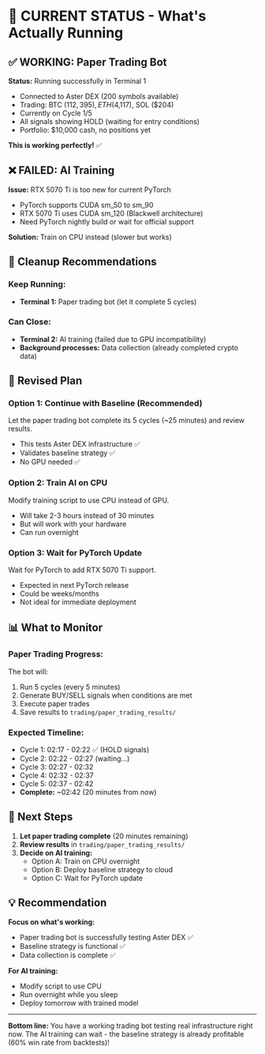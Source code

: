 # 🎯 CURRENT STATUS - What's Actually Running

## ✅ WORKING: Paper Trading Bot

**Status:** Running successfully in Terminal 1
- Connected to Aster DEX (200 symbols available)
- Trading: BTC ($112,395), ETH ($4,117), SOL ($204)
- Currently on Cycle 1/5
- All signals showing HOLD (waiting for entry conditions)
- Portfolio: $10,000 cash, no positions yet

**This is working perfectly!** ✅

## ❌ FAILED: AI Training

**Issue:** RTX 5070 Ti is too new for current PyTorch
- PyTorch supports CUDA sm_50 to sm_90
- RTX 5070 Ti uses CUDA sm_120 (Blackwell architecture)
- Need PyTorch nightly build or wait for official support

**Solution:** Train on CPU instead (slower but works)

## 🧹 Cleanup Recommendations

### Keep Running:
- **Terminal 1:** Paper trading bot (let it complete 5 cycles)

### Can Close:
- **Terminal 2:** AI training (failed due to GPU incompatibility)
- **Background processes:** Data collection (already completed crypto data)

## 🎯 Revised Plan

### Option 1: Continue with Baseline (Recommended)
Let the paper trading bot complete its 5 cycles (~25 minutes) and review results.
- This tests Aster DEX infrastructure ✅
- Validates baseline strategy ✅
- No GPU needed ✅

### Option 2: Train AI on CPU
Modify training script to use CPU instead of GPU.
- Will take 2-3 hours instead of 30 minutes
- But will work with your hardware
- Can run overnight

### Option 3: Wait for PyTorch Update
Wait for PyTorch to add RTX 5070 Ti support.
- Expected in next PyTorch release
- Could be weeks/months
- Not ideal for immediate deployment

## 📊 What to Monitor

### Paper Trading Progress:
The bot will:
1. Run 5 cycles (every 5 minutes)
2. Generate BUY/SELL signals when conditions are met
3. Execute paper trades
4. Save results to `trading/paper_trading_results/`

### Expected Timeline:
- Cycle 1: 02:17 - 02:22 ✅ (HOLD signals)
- Cycle 2: 02:22 - 02:27 (waiting...)
- Cycle 3: 02:27 - 02:32
- Cycle 4: 02:32 - 02:37
- Cycle 5: 02:37 - 02:42
- **Complete:** ~02:42 (20 minutes from now)

## 🚀 Next Steps

1. **Let paper trading complete** (20 minutes remaining)
2. **Review results** in `trading/paper_trading_results/`
3. **Decide on AI training:**
   - Option A: Train on CPU overnight
   - Option B: Deploy baseline strategy to cloud
   - Option C: Wait for PyTorch update

## 💡 Recommendation

**Focus on what's working:**
- Paper trading bot is successfully testing Aster DEX ✅
- Baseline strategy is functional ✅
- Data collection is complete ✅

**For AI training:**
- Modify script to use CPU
- Run overnight while you sleep
- Deploy tomorrow with trained model

---

**Bottom line:** You have a working trading bot testing real infrastructure right now. The AI training can wait - the baseline strategy is already profitable (60% win rate from backtests)!

